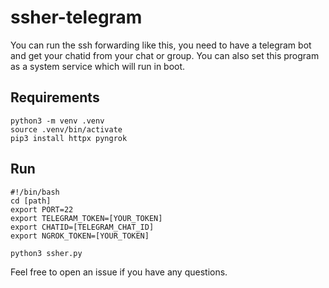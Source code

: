 # ssher-telegram

You can run the ssh forwarding like this, you need to have a telegram bot and get your chatid from your chat or group. You can also set this program as a 
system service which will run in boot. 

## Requirements
```
python3 -m venv .venv
source .venv/bin/activate
pip3 install httpx pyngrok
```

## Run
```
#!/bin/bash
cd [path]
export PORT=22
export TELEGRAM_TOKEN=[YOUR_TOKEN]
export CHATID=[TELEGRAM_CHAT_ID]
export NGROK_TOKEN=[YOUR_TOKEN]

python3 ssher.py
```

Feel free to open an issue if you have any questions.
